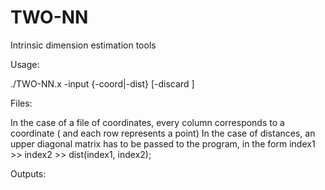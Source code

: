# TWO-NN
Intrinsic dimension estimation tools

Usage: 

./TWO-NN.x -input <filename> {-coord|-dist} [-discard <fraction>]


Files:

In the case of a file of coordinates, every column corresponds to a coordinate ( and each row represents a point)
In the case of distances, an upper diagonal matrix has to be passed to the program, in the form index1 >> index2 >> dist(index1, index2);

Outputs:


